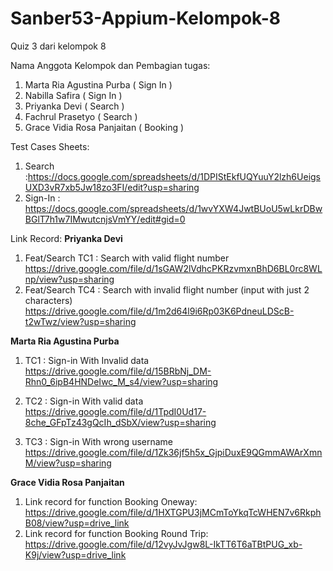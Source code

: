 # Sanber53-Appium-Kelompok-8

Quiz 3 dari kelompok 8

Nama Anggota Kelompok dan Pembagian tugas:

1. Marta Ria Agustina Purba ( Sign In )
2. Nabilla Safira ( Sign In )
3. Priyanka Devi ( Search )
4. Fachrul Prasetyo ( Search )
5. Grace Vidia Rosa Panjaitan ( Booking )

Test Cases Sheets:

1. Search :https://docs.google.com/spreadsheets/d/1DPIStEkfUQYuuY2lzh6UeigsUXD3vR7xb5Jw18zo3FI/edit?usp=sharing
2. Sign-In : https://docs.google.com/spreadsheets/d/1wvYXW4JwtBUoU5wLkrDBwBGlT7h1w7IMwutcnjsVmYY/edit#gid=0


Link Record:
**Priyanka Devi**
1. Feat/Search TC1 : Search with valid flight number 
   https://drive.google.com/file/d/1sGAW2lVdhcPKRzvmxnBhD6BL0rc8WLnp/view?usp=sharing
2. Feat/Search TC4 : Search with invalid flight number (input with just 2 characters)	
   https://drive.google.com/file/d/1m2d64l9i6Rp03K6PdneuLDScB-t2wTwz/view?usp=sharing


**Marta Ria Agustina Purba**
1. TC1 : Sign-in With Invalid data
   https://drive.google.com/file/d/15BRbNj_DM-Rhn0_6ipB4HNDeIwc_M_s4/view?usp=sharing

2. TC2 : Sign-in With valid data
   https://drive.google.com/file/d/1TpdI0Ud17-8che_GFpTz43gQcIh_dSbX/view?usp=sharing

3. TC3 : Sign-in With wrong username
   https://drive.google.com/file/d/1Zk36jf5h5x_GjpiDuxE9QGmmAWArXmnM/view?usp=sharing 
   

**Grace Vidia Rosa Panjaitan**
1. Link record for function Booking Oneway: https://drive.google.com/file/d/1HXTGPU3jMCmToYkqTcWHEN7v6RkphB08/view?usp=drive_link
2. Link record for function Booking Round Trip: https://drive.google.com/file/d/12vyJvJgw8L-IkTT6T6aTBtPUG_xb-K9j/view?usp=drive_link
